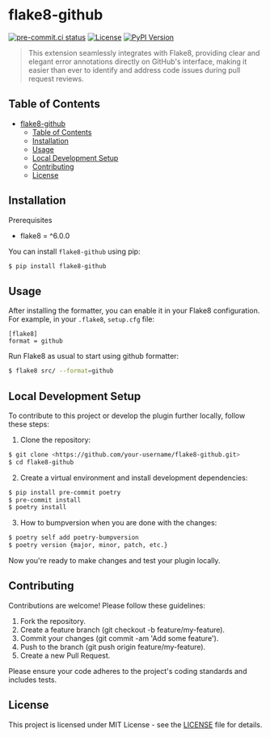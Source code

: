 # flake8-github
[![pre-commit.ci status](https://results.pre-commit.ci/badge/github/maxkrivich/flake8-github/main.svg)](https://results.pre-commit.ci/latest/github/maxkrivich/flake8-github/main)
[![License](https://img.shields.io/pypi/l/flake8-github.svg)](https://github.com/maxkrivich/flake8-github/blob/main/LICENSE)
[![PyPI Version](https://img.shields.io/pypi/v/flake8-github.svg)](https://pypi.org/project/flake8-github/)


> This extension seamlessly integrates with Flake8, providing clear and elegant error annotations directly on GitHub's interface, making it easier than ever to identify and address code issues during pull request reviews.

## Table of Contents

- [flake8-github](#flake8-github)
  - [Table of Contents](#table-of-contents)
  - [Installation](#installation)
  - [Usage](#usage)
  - [Local Development Setup](#local-development-setup)
  - [Contributing](#contributing)
  - [License](#license)

## Installation

Prerequisites

- flake8 = ^6.0.0

You can install `flake8-github` using pip:

```sh
$ pip install flake8-github
```

## Usage
After installing the formatter, you can enable it in your Flake8 configuration. For example, in your `.flake8`, `setup.cfg` file:

```
[flake8]
format = github
```


Run Flake8 as usual to start using github formatter:

```sh
$ flake8 src/ --format=github
```


## Local Development Setup

To contribute to this project or develop the plugin further locally, follow these steps:

1. Clone the repository:
```sh
$ git clone <https://github.com/your-username/flake8-github.git>
$ cd flake8-github
```

2. Create a virtual environment and install development dependencies:

```sh
$ pip install pre-commit poetry
$ pre-commit install
$ poetry install
```

3. How to bumpversion when you are done with the changes:
```sh
$ poetry self add poetry-bumpversion
$ poetry version {major, minor, patch, etc.}
```

Now you're ready to make changes and test your plugin locally.


## Contributing

Contributions are welcome! Please follow these guidelines:

1. Fork the repository.
2. Create a feature branch (git checkout -b feature/my-feature).
3. Commit your changes (git commit -am 'Add some feature').
4. Push to the branch (git push origin feature/my-feature).
5. Create a new Pull Request.

Please ensure your code adheres to the project's coding standards and includes tests.


## License

This project is licensed under MIT License - see the [LICENSE](https://github.com/maxkrivich/flake8-github/blob/master/LICENSE) file for details.
